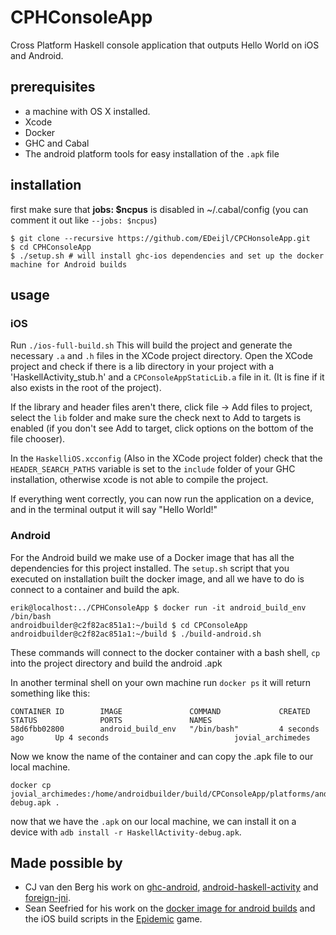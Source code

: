 # CPHConsoleApp
Cross Platform Haskell console application that outputs Hello World on iOS and Android.

## prerequisites
- a machine with OS X installed.
- Xcode
- Docker
- GHC and Cabal
- The android platform tools for easy installation of the `.apk` file

## installation
first make sure that __jobs: $ncpus__ is disabled in ~/.cabal/config (you can comment it out like `--jobs: $ncpus`)

    $ git clone --recursive https://github.com/EDeijl/CPCHonsoleApp.git
    $ cd CPHConsoleApp
    $ ./setup.sh # will install ghc-ios dependencies and set up the docker machine for Android builds

## usage
### iOS 
Run `./ios-full-build.sh`
This will build the project and generate the necessary `.a` and `.h` files in the XCode project directory.
Open the XCode project and check if there is a lib directory in your project with a 'HaskellActivity_stub.h' and a `CPConsoleAppStaticLib.a` file in it. (It is fine if it also exists in the root of the project).

If the library and header files aren't there, click file -> Add files to project, select the `lib` folder and make sure the check next to Add to targets is enabled (if you don't see Add to target, click options on the bottom of the file chooser).

In the `HaskelliOS.xcconfig` (Also in the XCode project folder) check that the `HEADER_SEARCH_PATHS` variable is set to the `include` folder of your GHC installation, otherwise xcode is not able to compile the project.

If everything went correctly, you can now run the application on a device, and in the terminal output it will say "Hello World!"

### Android
For the Android build we make use of a Docker image that has all the dependencies for this project installed.
The `setup.sh` script that you executed on installation built the docker image, and all we have to do is connect to a container and build the apk.

    erik@localhost:../CPHConsoleApp $ docker run -it android_build_env /bin/bash
    androidbuilder@c2f82ac851a1:~/build $ cd CPConsoleApp
    androidbuilder@c2f82ac851a1:~/build $ ./build-android.sh

These commands will connect to the docker container with a bash shell, `cp` into the project directory and build the android .apk

In another terminal shell on your own machine run `docker ps` it will return something like this:

    CONTAINER ID        IMAGE               COMMAND             CREATED             STATUS              PORTS               NAMES
    58d6fbb02800        android_build_env   "/bin/bash"         4 seconds ago       Up 4 seconds                            jovial_archimedes

Now we know the name of the container and can copy the .apk file to our local machine.

    docker cp jovial_archimedes:/home/androidbuilder/build/CPConsoleApp/platforms/android/bin/HaskellActivity-debug.apk .

now that we have the `.apk` on our local machine, we can install it on a device with `adb install -r HaskellActivity-debug.apk`.


## Made possible by
- CJ van den Berg his work on [ghc-android](https://github.com/neurocyte/ghc-android), [android-haskell-activity](https://github.com/neurocyte/android-haskell-activity) and [foreign-jni](https://github.com/neurocyte/foreign-jni).
- Sean Seefried for his work on the [docker image for android builds](https://github.com/sseefried/docker-build-ghc-android) and the iOS build scripts in the [Epidemic](https://github.com/sseefried/open-epidemic-game) game.
